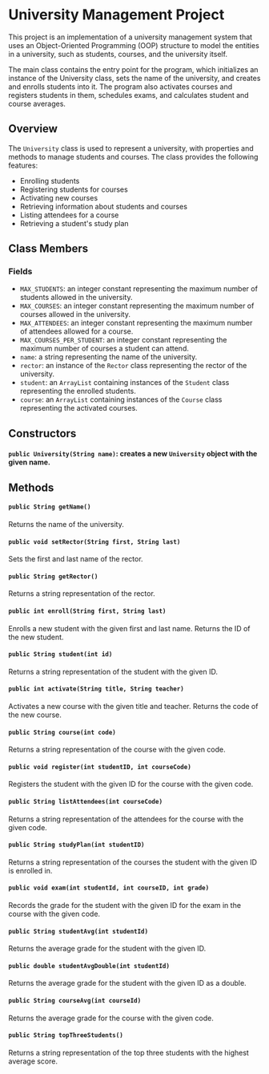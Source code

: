# University Management Project

This project is an implementation of a university management system that uses an Object-Oriented Programming (OOP) structure to model the entities in a university, such as students, courses, and the university itself.

The main class contains the entry point for the program, which initializes an instance of the University class, sets the name of the university, and creates and enrolls students into it. The program also activates courses and registers students in them, schedules exams, and calculates student and course averages.

## Overview

The `University` class is used to represent a university, with properties and methods to manage students and courses. The class provides the following features:

* Enrolling students
* Registering students for courses
* Activating new courses
* Retrieving information about students and courses
* Listing attendees for a course
* Retrieving a student's study plan

## Class Members

### Fields

* `MAX_STUDENTS`: an integer constant representing the maximum number of students allowed in the university.
* `MAX_COURSES`: an integer constant representing the maximum number of courses allowed in the university.
* `MAX_ATTENDEES`: an integer constant representing the maximum number of attendees allowed for a course.
* `MAX_COURSES_PER_STUDENT`: an integer constant representing the maximum number of courses a student can attend.
* `name`: a string representing the name of the university.
* `rector`: an instance of the `Rector` class representing the rector of the university.
* `student`: an `ArrayList` containing instances of the `Student` class representing the enrolled students.
* `course`: an `ArrayList` containing instances of the `Course` class representing the activated courses.

## Constructors

#### `public University(String name)`: creates a new `University` object with the given name.

## Methods

#### `public String getName()`

Returns the name of the university.

#### `public void setRector(String first, String last)`

Sets the first and last name of the rector.

#### `public String getRector()`

Returns a string representation of the rector.

#### `public int enroll(String first, String last)`

Enrolls a new student with the given first and last name. Returns the ID of the new student.

#### `public String student(int id)`

Returns a string representation of the student with the given ID.

#### `public int activate(String title, String teacher)`

Activates a new course with the given title and teacher. Returns the code of the new course.

#### `public String course(int code)`

Returns a string representation of the course with the given code.

#### `public void register(int studentID, int courseCode)`

Registers the student with the given ID for the course with the given code.

#### `public String listAttendees(int courseCode)`

Returns a string representation of the attendees for the course with the given code.

#### `public String studyPlan(int studentID)`

Returns a string representation of the courses the student with the given ID is enrolled in.

#### `public void exam(int studentId, int courseID, int grade)`

Records the grade for the student with the given ID for the exam in the course with the given code.

#### `public String studentAvg(int studentId)`

Returns the average grade for the student with the given ID.

#### `public double studentAvgDouble(int studentId)`

Returns the average grade for the student with the given ID as a double.

#### `public String courseAvg(int courseId)`

Returns the average grade for the course with the given code.

#### `public String topThreeStudents()`

Returns a string representation of the top three students with the highest average score.


